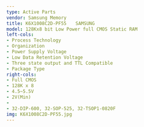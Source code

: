 ```yaml
---
type: Active Parts
vendor: Samsung Memory
title: K6X1008C2D-PF55　　SAMSUNG
model: 128Kx8 bit Low Power full CMOS Static RAM
left-cols: 
- Process Technology 
- Organization 
- Power Supply Voltage 
- Low Data Retention Voltage 
- Three state output and TTL Compatible 
- Package Type 
right-cols: 
- Full CMOS
- 128K x 8
- 4.5~5.5V
- 2V(Min) 
- 
- 32-DIP-600, 32-SOP-525, 32-TSOP1-0820F
img: K6X1008C2D-PF55.jpg
---
```

